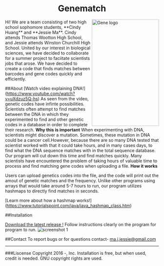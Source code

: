 <h1> <center> Genematch </center> </h1>
<img src="http://bestanimations.com/Science/Biology/DNA/dna-rna-double-helix-rotating-animation-17.gif"
8	 height= 350 width= 220 alt="Gene logo" title="Genematch" align="right" />
Hi! We are a team consisting of two high school sophomore students, **Cindy Huang** and **Jessie Ma**. Cindy attends Thomas Wootton High School, and Jessie attends Winston Churchill High School. United by our interest in biological sciences, we have decided to collaborate for a summer project to faciitate scientists jobs that arose. We have decided to create a code that finds matches between barcodes and gene codes quickly and efficiently.





##About 
[Watch video explaining DNA!] (https://www.youtube.com/watch?v=uXdzuz5Q-hs)
As seen from the video, genetic codes have infinte possibilities. Scientists often attempt to find matches between the DNA in which they experimented to find and other genetic codes in a database in order to complete their research.
**Why this is important** When experimenting with DNA, scientists might discover a mutation. Sometimes, these mutation in DNA  could be a cancer cell.However, because there are so many DNA tested that scientist worked with that it could take hours, and in many cases days, to find what the DNA sequence matches with in the total sequence database. Our program will cut down this time and find matches quickly.
Many scientists have encountered the problem of taking hours of valuable time to process and find matching gene codes when uploading a file.
**How it works**


Users can upload genetics codes into the file, and the code will print out the amout of genetic matches and the frequency. 
Unlike other programs using arrays that would take around 5-7 hours to run, our program utilizes hashmaps to directly find matches in seconds.



[Learn more about how a hashmap works!] (https://www.tutorialspoint.com/java/java_hashmap_class.htm)


##Installation

[Download the latest release !](https://github.com/jjessiima/genematch/blob/master/test.jar)
Follow instructions clearly on the program for program to run.
![screenshot 1](https://cloud.githubusercontent.com/assets/21975066/19016040/02e8dfc8-87de-11e6-91fa-4dd27e6b3a31.png)


##Contact
To report bugs or for questions contact-
ma.j.jessie@gmail.com 

---

###Liscense
Copyright 2016 -, Inc.
Installation is free, but when used, credit is needed.
GNU copyright rights are used.
